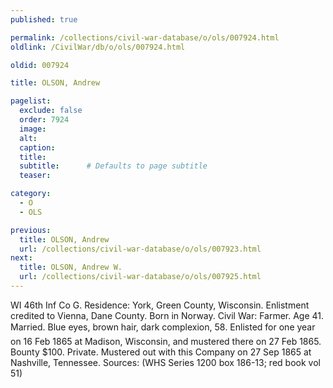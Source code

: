 ```yaml
---
published: true

permalink: /collections/civil-war-database/o/ols/007924.html
oldlink: /CivilWar/db/o/ols/007924.html

oldid: 007924

title: OLSON, Andrew

pagelist:
  exclude: false
  order: 7924
  image: 
  alt:
  caption:
  title:
  subtitle:      # Defaults to page subtitle
  teaser:

category: 
  - O 
  - OLS

previous:
  title: OLSON, Andrew
  url: /collections/civil-war-database/o/ols/007923.html  
next:
  title: OLSON, Andrew W.
  url: /collections/civil-war-database/o/ols/007925.html   
---
```

WI 46th Inf Co G. Residence: York, Green County, Wisconsin. Enlistment credited to Vienna, Dane County. Born in Norway. Civil War: Farmer. Age 41. Married. Blue eyes, brown hair, dark complexion, 5&#146;8&#148;. Enlisted for one year on 16 Feb 1865 at Madison, Wisconsin, and mustered there on 27 Feb 1865. Bounty $100. Private. Mustered out with this Company on 27 Sep 1865 at Nashville, Tennessee. Sources: (WHS Series 1200 box 186-13; red book vol 51)